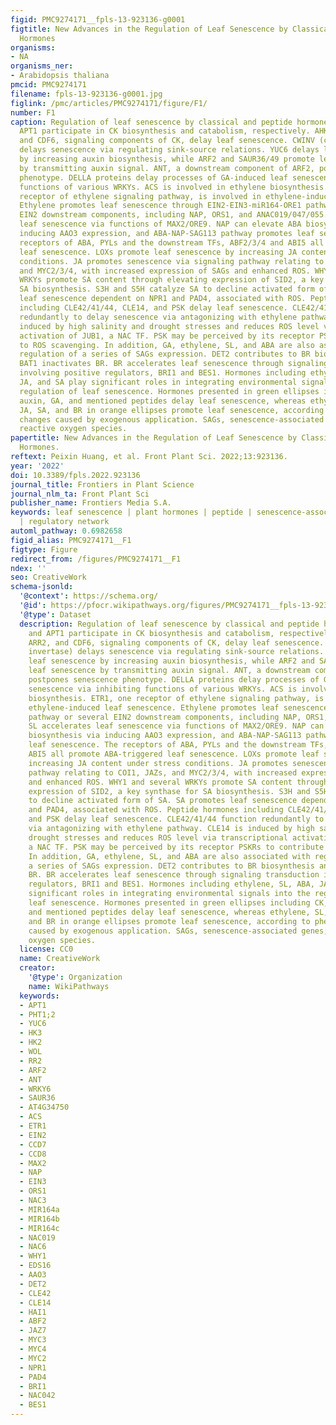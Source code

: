 ```yaml
---
figid: PMC9274171__fpls-13-923136-g0001
figtitle: New Advances in the Regulation of Leaf Senescence by Classical and Peptide
  Hormones
organisms:
- NA
organisms_ner:
- Arabidopsis thaliana
pmcid: PMC9274171
filename: fpls-13-923136-g0001.jpg
figlink: /pmc/articles/PMC9274171/figure/F1/
number: F1
caption: Regulation of leaf senescence by classical and peptide hormones. IPT and
  APT1 participate in CK biosynthesis and catabolism, respectively. AHK2/3/4, ARR2,
  and CDF6, signaling components of CK, delay leaf senescence. CWINV (cell-wall invertase)
  delays senescence via regulating sink-source relations. YUC6 delays leaf senescence
  by increasing auxin biosynthesis, while ARF2 and SAUR36/49 promote leaf senescence
  by transmitting auxin signal. ANT, a downstream component of ARF2, postpones senescence
  phenotype. DELLA proteins delay processes of GA-induced leaf senescence via inhibiting
  functions of various WRKYs. ACS is involved in ethylene biosynthesis. ETR1, one
  receptor of ethylene signaling pathway, is involved in ethylene-induced leaf senescence.
  Ethylene promotes leaf senescence through EIN2-EIN3-miR164-ORE1 pathway or several
  EIN2 downstream components, including NAP, ORS1, and ANAC019/047/055. SL accelerates
  leaf senescence via functions of MAX2/ORE9. NAP can elevate ABA biosynthesis via
  inducing AAO3 expression, and ABA-NAP-SAG113 pathway promotes leaf senescence. The
  receptors of ABA, PYLs and the downstream TFs, ABF2/3/4 and ABI5 all promote ABA-triggered
  leaf senescence. LOXs promote leaf senescence by increasing JA content under stress
  conditions. JA promotes senescence via signaling pathway relating to COI1, JAZs,
  and MYC2/3/4, with increased expression of SAGs and enhanced ROS. WHY1 and several
  WRKYs promote SA content through elevating expression of SID2, a key synthase for
  SA biosynthesis. S3H and S5H catalyze SA to decline activated form of SA. SA promotes
  leaf senescence dependent on NPR1 and PAD4, associated with ROS. Peptide hormones
  including CLE42/41/44, CLE14, and PSK delay leaf senescence. CLE42/41/44 function
  redundantly to delay senescence via antagonizing with ethylene pathway. CLE14 is
  induced by high salinity and drought stresses and reduces ROS level via transcriptional
  activation of JUB1, a NAC TF. PSK may be perceived by its receptor PSKRs to contribute
  to ROS scavenging. In addition, GA, ethylene, SL, and ABA are also associated with
  regulation of a series of SAGs expression. DET2 contributes to BR biosynthesis and
  BAT1 inactivates BR. BR accelerates leaf senescence through signaling transduction
  involving positive regulators, BRI1 and BES1. Hormones including ethylene, SL, ABA,
  JA, and SA play significant roles in integrating environmental signals into the
  regulation of leaf senescence. Hormones presented in green ellipses including CK,
  auxin, GA, and mentioned peptides delay leaf senescence, whereas ethylene, SL, ABA,
  JA, SA, and BR in orange ellipses promote leaf senescence, according to phenotypic
  changes caused by exogenous application. SAGs, senescence-associated genes; ROS,
  reactive oxygen species.
papertitle: New Advances in the Regulation of Leaf Senescence by Classical and Peptide
  Hormones.
reftext: Peixin Huang, et al. Front Plant Sci. 2022;13:923136.
year: '2022'
doi: 10.3389/fpls.2022.923136
journal_title: Frontiers in Plant Science
journal_nlm_ta: Front Plant Sci
publisher_name: Frontiers Media S.A.
keywords: leaf senescence | plant hormones | peptide | senescence-associated gene
  | regulatory network
automl_pathway: 0.6982658
figid_alias: PMC9274171__F1
figtype: Figure
redirect_from: /figures/PMC9274171__F1
ndex: ''
seo: CreativeWork
schema-jsonld:
  '@context': https://schema.org/
  '@id': https://pfocr.wikipathways.org/figures/PMC9274171__fpls-13-923136-g0001.html
  '@type': Dataset
  description: Regulation of leaf senescence by classical and peptide hormones. IPT
    and APT1 participate in CK biosynthesis and catabolism, respectively. AHK2/3/4,
    ARR2, and CDF6, signaling components of CK, delay leaf senescence. CWINV (cell-wall
    invertase) delays senescence via regulating sink-source relations. YUC6 delays
    leaf senescence by increasing auxin biosynthesis, while ARF2 and SAUR36/49 promote
    leaf senescence by transmitting auxin signal. ANT, a downstream component of ARF2,
    postpones senescence phenotype. DELLA proteins delay processes of GA-induced leaf
    senescence via inhibiting functions of various WRKYs. ACS is involved in ethylene
    biosynthesis. ETR1, one receptor of ethylene signaling pathway, is involved in
    ethylene-induced leaf senescence. Ethylene promotes leaf senescence through EIN2-EIN3-miR164-ORE1
    pathway or several EIN2 downstream components, including NAP, ORS1, and ANAC019/047/055.
    SL accelerates leaf senescence via functions of MAX2/ORE9. NAP can elevate ABA
    biosynthesis via inducing AAO3 expression, and ABA-NAP-SAG113 pathway promotes
    leaf senescence. The receptors of ABA, PYLs and the downstream TFs, ABF2/3/4 and
    ABI5 all promote ABA-triggered leaf senescence. LOXs promote leaf senescence by
    increasing JA content under stress conditions. JA promotes senescence via signaling
    pathway relating to COI1, JAZs, and MYC2/3/4, with increased expression of SAGs
    and enhanced ROS. WHY1 and several WRKYs promote SA content through elevating
    expression of SID2, a key synthase for SA biosynthesis. S3H and S5H catalyze SA
    to decline activated form of SA. SA promotes leaf senescence dependent on NPR1
    and PAD4, associated with ROS. Peptide hormones including CLE42/41/44, CLE14,
    and PSK delay leaf senescence. CLE42/41/44 function redundantly to delay senescence
    via antagonizing with ethylene pathway. CLE14 is induced by high salinity and
    drought stresses and reduces ROS level via transcriptional activation of JUB1,
    a NAC TF. PSK may be perceived by its receptor PSKRs to contribute to ROS scavenging.
    In addition, GA, ethylene, SL, and ABA are also associated with regulation of
    a series of SAGs expression. DET2 contributes to BR biosynthesis and BAT1 inactivates
    BR. BR accelerates leaf senescence through signaling transduction involving positive
    regulators, BRI1 and BES1. Hormones including ethylene, SL, ABA, JA, and SA play
    significant roles in integrating environmental signals into the regulation of
    leaf senescence. Hormones presented in green ellipses including CK, auxin, GA,
    and mentioned peptides delay leaf senescence, whereas ethylene, SL, ABA, JA, SA,
    and BR in orange ellipses promote leaf senescence, according to phenotypic changes
    caused by exogenous application. SAGs, senescence-associated genes; ROS, reactive
    oxygen species.
  license: CC0
  name: CreativeWork
  creator:
    '@type': Organization
    name: WikiPathways
  keywords:
  - APT1
  - PHT1;2
  - YUC6
  - HK3
  - HK2
  - WOL
  - RR2
  - ARF2
  - ANT
  - WRKY6
  - SAUR36
  - AT4G34750
  - ACS
  - ETR1
  - EIN2
  - CCD7
  - CCD8
  - MAX2
  - NAP
  - EIN3
  - ORS1
  - NAC3
  - MIR164a
  - MIR164b
  - MIR164c
  - NAC019
  - NAC6
  - WHY1
  - EDS16
  - AAO3
  - DET2
  - CLE42
  - CLE14
  - HAI1
  - ABF2
  - JAZ7
  - MYC3
  - MYC4
  - MYC2
  - NPR1
  - PAD4
  - BRI1
  - NAC042
  - BES1
---
```


